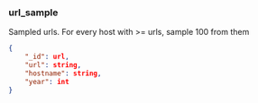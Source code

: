 
### url_sample
Sampled urls. For every host with >= urls, sample 100 from them
```json
{
    "_id": url,
    "url": string,
    "hostname": string,
    "year": int
}
```
